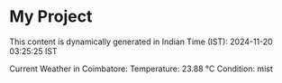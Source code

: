 # My Project

This content is dynamically generated in Indian Time (IST): 2024-11-20 03:25:25 IST


Current Weather in Coimbatore:
Temperature: 23.88 °C
Condition: mist
